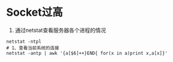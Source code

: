 # Socket过高

1. 通过netstat查看服务器各个进程的情况

```shell
netstat -ntpl
# 1、查看当前系统的连接
netstat -antp | awk '{a[$6]++}END{ for(x in a)print x,a[x]}'
```

